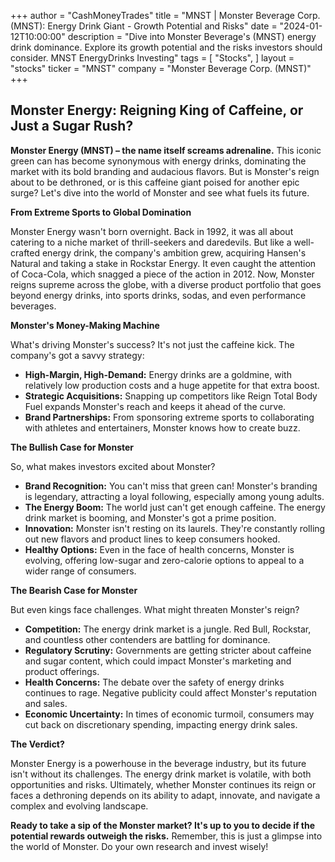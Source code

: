 +++
author = "CashMoneyTrades"
title = "MNST |  Monster Beverage Corp. (MNST): Energy Drink Giant - Growth Potential and Risks"
date = "2024-01-12T10:00:00"
description = "Dive into Monster Beverage's (MNST) energy drink dominance. Explore its growth potential and the risks investors should consider. MNST EnergyDrinks Investing"
tags = [
"Stocks",
]
layout = "stocks"
ticker = "MNST"
company = "Monster Beverage Corp. (MNST)"
+++
        


##  Monster Energy: Reigning King of Caffeine, or Just a Sugar Rush?

**Monster Energy (MNST) – the name itself screams adrenaline.**  This iconic green can has become synonymous with energy drinks, dominating the market with its bold branding and audacious flavors. But is Monster's reign about to be dethroned, or is this caffeine giant poised for another epic surge? Let's dive into the world of Monster and see what fuels its future. 

**From Extreme Sports to Global Domination**

Monster Energy wasn't born overnight. Back in 1992, it was all about catering to a niche market of thrill-seekers and daredevils.  But like a well-crafted energy drink, the company's ambition grew, acquiring Hansen's Natural and taking a stake in Rockstar Energy.  It even caught the attention of Coca-Cola, which snagged a piece of the action in 2012.  Now, Monster reigns supreme across the globe, with a diverse product portfolio that goes beyond energy drinks, into sports drinks, sodas, and even performance beverages.

**Monster's Money-Making Machine**

What's driving Monster's success? It's not just the caffeine kick. The company's got a savvy strategy: 

* **High-Margin, High-Demand:**  Energy drinks are a goldmine, with relatively low production costs and a huge appetite for that extra boost. 
* **Strategic Acquisitions:**  Snapping up competitors like Reign Total Body Fuel expands Monster's reach and keeps it ahead of the curve.
* **Brand Partnerships:**  From sponsoring extreme sports to collaborating with athletes and entertainers, Monster knows how to create buzz. 

**The Bullish Case for Monster**

So, what makes investors excited about Monster?

* **Brand Recognition:**  You can't miss that green can! Monster's branding is legendary, attracting a loyal following, especially among young adults.
* **The Energy Boom:**  The world just can't get enough caffeine.  The energy drink market is booming, and Monster's got a prime position.
* **Innovation:**  Monster isn't resting on its laurels. They're constantly rolling out new flavors and product lines to keep consumers hooked. 
* **Healthy Options:**  Even in the face of health concerns, Monster is evolving, offering low-sugar and zero-calorie options to appeal to a wider range of consumers. 

**The Bearish Case for Monster**

But even kings face challenges.  What might threaten Monster's reign?

* **Competition:**  The energy drink market is a jungle.  Red Bull, Rockstar, and countless other contenders are battling for dominance.  
* **Regulatory Scrutiny:**  Governments are getting stricter about caffeine and sugar content, which could impact Monster's marketing and product offerings. 
* **Health Concerns:**  The debate over the safety of energy drinks continues to rage. Negative publicity could affect Monster's reputation and sales. 
* **Economic Uncertainty:**  In times of economic turmoil, consumers may cut back on discretionary spending, impacting energy drink sales.

**The Verdict?**

Monster Energy is a powerhouse in the beverage industry, but its future isn't without its challenges. The energy drink market is volatile, with both opportunities and risks.  Ultimately, whether Monster continues its reign or faces a dethroning depends on its ability to adapt, innovate, and navigate a complex and evolving landscape.  

**Ready to take a sip of the Monster market? It's up to you to decide if the potential rewards outweigh the risks.**  Remember, this is just a glimpse into the world of Monster.  Do your own research and invest wisely! 

        